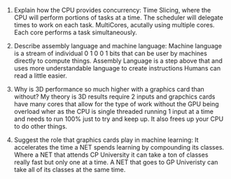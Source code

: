 <!-- Answers to the Short Answer Essay Questions go here -->

1.  Explain how the CPU provides concurrency:
    Time Slicing, where the CPU will perform portions of tasks at a time. The scheduler will delegate times to work on each task.
    MultiCores, acutally using multiple cores. Each core performs a task simultaneously.

2.  Describe assembly language and machine language:
    Machine language is a stream of individual 0 1 0 0 1 bits that can be
    user by machines directly to compute things.
    Assembly Language is a step above that and uses more understandable language
    to create instructions Humans can read a little easier.

3.  Why is 3D performance so much higher with a graphics card than without?
    My theory is 3D results require 2 inputs and grapchics cards have many cores
    that allow for the type of work without the GPU being overload wher as the CPU is
    single threaded running 1 input at a time  and needs to run 100% just to try and keep up. It also frees up your CPU to do other things.

4)  Suggest the role that graphics cards play in machine learning:
    It accelerates the time a NET spends learning by compounding its classes. Where a NET
    that attends CP University it can take a ton of classes really fast but only one at a time.
    A NET that goes to GP Univeristy can take all of its classes at the same time. 
